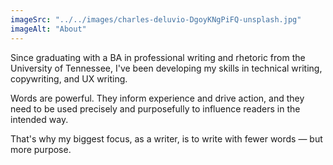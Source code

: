 ```yaml
---
imageSrc: "../../images/charles-deluvio-DgoyKNgPiFQ-unsplash.jpg"
imageAlt: "About"
---
```

Since graduating with a BA in professional writing and rhetoric from the University of Tennessee, I've been developing my skills in technical writing, copywriting, and UX writing.

Words are powerful. They inform experience and drive action, and they need to be used precisely and purposefully to influence readers in the intended way. 

That's why my biggest focus, as a writer, is to write with fewer words — but more purpose.


